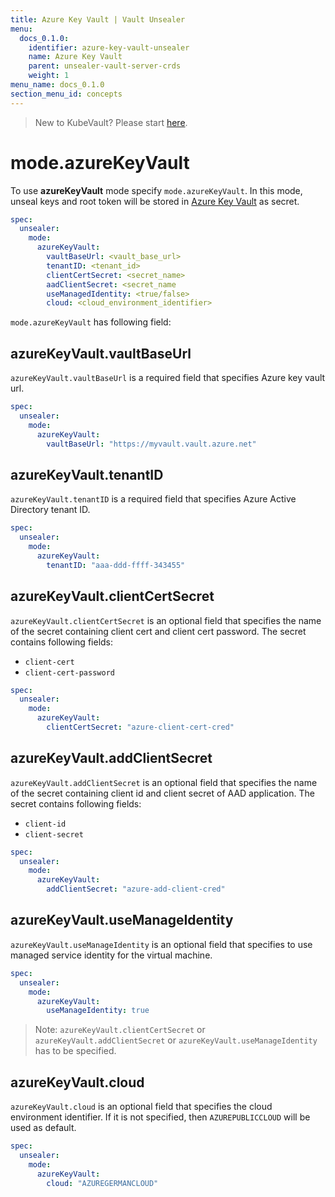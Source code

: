 ```yaml
---
title: Azure Key Vault | Vault Unsealer
menu:
  docs_0.1.0:
    identifier: azure-key-vault-unsealer
    name: Azure Key Vault
    parent: unsealer-vault-server-crds
    weight: 1
menu_name: docs_0.1.0
section_menu_id: concepts
---
```


> New to KubeVault? Please start [here](/docs/concepts/README.md).

# mode.azureKeyVault

To use **azureKeyVault** mode specify `mode.azureKeyVault`. In this mode, unseal keys and root token will be stored in [Azure Key Vault](https://docs.microsoft.com/en-us/azure/key-vault/key-vault-overview) as secret.

```yaml
spec:
  unsealer:
    mode:
      azureKeyVault:
        vaultBaseUrl: <vault_base_url>
        tenantID: <tenant_id>
        clientCertSecret: <secret_name>
        aadClientSecret: <secret_name
        useManagedIdentity: <true/false>
        cloud: <cloud_environment_identifier>
```

`mode.azureKeyVault` has following field:

## azureKeyVault.vaultBaseUrl

`azureKeyVault.vaultBaseUrl` is a required field that specifies Azure key vault url.

```yaml
spec:
  unsealer:
    mode:
      azureKeyVault:
        vaultBaseUrl: "https://myvault.vault.azure.net"
```

## azureKeyVault.tenantID

`azureKeyVault.tenantID` is a required field that specifies Azure Active Directory tenant ID.

```yaml
spec:
  unsealer:
    mode:
      azureKeyVault:
        tenantID: "aaa-ddd-ffff-343455"
```

## azureKeyVault.clientCertSecret

`azureKeyVault.clientCertSecret` is an optional field that specifies the name of the secret containing client cert and client cert password. The secret contains following fields:

- `client-cert`
- `client-cert-password`

```yaml
spec:
  unsealer:
    mode:
      azureKeyVault:
        clientCertSecret: "azure-client-cert-cred"
```

## azureKeyVault.addClientSecret

`azureKeyVault.addClientSecret` is an optional field that specifies the name of the secret containing client id and client secret of AAD application. The secret contains following fields:

- `client-id`
- `client-secret`

```yaml
spec:
  unsealer:
    mode:
      azureKeyVault:
        addClientSecret: "azure-add-client-cred"
```

## azureKeyVault.useManageIdentity

`azureKeyVault.useManageIdentity` is an optional field that specifies to use managed service identity for the virtual machine. 

```yaml
spec:
  unsealer:
    mode:
      azureKeyVault:
        useManageIdentity: true
```

> Note: `azureKeyVault.clientCertSecret` or `azureKeyVault.addClientSecret` or `azureKeyVault.useManageIdentity` has to be specified.

## azureKeyVault.cloud

`azureKeyVault.cloud` is an optional field that specifies the cloud environment identifier. If it is not specified, then `AZUREPUBLICCLOUD` will be used as default.

```yaml
spec:
  unsealer:
    mode:
      azureKeyVault:
        cloud: "AZUREGERMANCLOUD"
```

